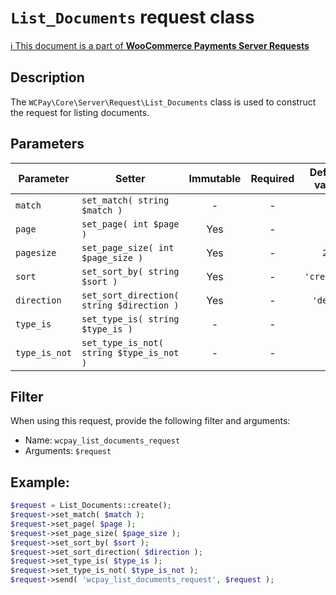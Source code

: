 # `List_Documents` request class

[ℹ️ This document is a part of __WooCommerce Payments Server Requests__](../requests.md)

## Description

The `WCPay\Core\Server\Request\List_Documents` class is used to construct the request for listing documents.

## Parameters


| Parameter     | Setter                                    | Immutable | Required | Default value |
|---------------|-------------------------------------------|:---------:|:--------:|:-------------:|
| `match`       | `set_match( string $match )`              |     -     |    -     |       -       |
| `page`        | `set_page( int $page )`                   |    Yes    |    -     |       -       |
| `pagesize`    | `set_page_size( int $page_size )`         |    Yes    |    -     |     `25`      |
| `sort`        | `set_sort_by( string $sort )`             |    Yes    |    -     |  `'created'`  |
| `direction`   | `set_sort_direction( string $direction )` |    Yes    |    -     |   `'desc'`    |
| `type_is`     | `set_type_is( string $type_is )`          |     -     |    -     |       -       |
| `type_is_not` | `set_type_is_not( string $type_is_not )`  |     -     |    -     |       -       |


## Filter

When using this request, provide the following filter and arguments:

- Name: `wcpay_list_documents_request`
- Arguments: `$request`

## Example:

```php
$request = List_Documents::create();
$request->set_match( $match );
$request->set_page( $page );
$request->set_page_size( $page_size );
$request->set_sort_by( $sort );
$request->set_sort_direction( $direction );
$request->set_type_is( $type_is );
$request->set_type_is_not( $type_is_not );
$request->send( 'wcpay_list_documents_request', $request );
```
